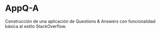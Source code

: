 # AppQ-A
Construcción de una aplicación de Questions &amp; Answers con funcionalidad básica al estilo StackOverflow.
